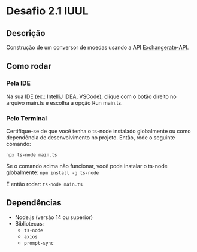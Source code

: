 # Desafio 2.1 IUUL

## Descrição

Construção de um conversor de moedas usando a API [Exchangerate-API](https://www.exchangerate-api.com/).

## Como rodar

### Pela IDE
Na sua IDE (ex.: IntelliJ IDEA, VSCode), clique com o botão direito no arquivo main.ts e escolha a opção Run main.ts.

### Pelo Terminal
Certifique-se de que você tenha o ts-node instalado globalmente ou como dependência de desenvolvimento no projeto. Então, rode o seguinte comando:

```npx ts-node main.ts```

Se o comando acima não funcionar, você pode instalar o ts-node globalmente:
```npm install -g ts-node```

E então rodar:
```ts-node main.ts```


## Dependências
- Node.js (versão 14 ou superior)
- Bibliotecas:
    - `ts-node`
    - `axios`
    - `prompt-sync`
